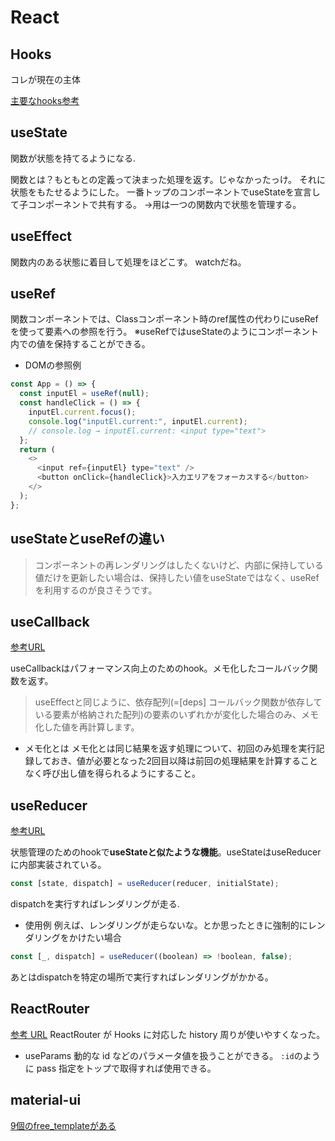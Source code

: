 # React

## Hooks

コレが現在の主体

[主要なhooks参考](https://qiita.com/seira/items/0e6a2d835f1afb50544d)
## useState

関数が状態を持てるようになる.

関数とは？もともとの定義って決まった処理を返す。じゃなかったっけ。
それに状態をもたせるようにした。
一番トップのコンポーネントでuseStateを宣言して子コンポーネントで共有する。
→用は一つの関数内で状態を管理する。

## useEffect

関数内のある状態に着目して処理をほどこす。
watchだね。

## useRef

関数コンポーネントでは、Classコンポーネント時のref属性の代わりにuseRefを使って要素への参照を行う。
※useRefではuseStateのようにコンポーネント内での値を保持することができる。

- DOMの参照例

```js
const App = () => {
  const inputEl = useRef(null);
  const handleClick = () => {
    inputEl.current.focus();
    console.log("inputEl.current:", inputEl.current);
    // console.log → inputEl.current: <input type="text">
  };
  return (
    <>
      <input ref={inputEl} type="text" />
      <button onClick={handleClick}>入力エリアをフォーカスする</button>
    </>
  );
};
```


## useStateとuseRefの違い

>コンポーネントの再レンダリングはしたくないけど、内部に保持している値だけを更新したい場合は、保持したい値をuseStateではなく、useRefを利用するのが良さそうです。

## useCallback

[参考URL](https://qiita.com/seira/items/8a170cc950241a8fdb23)

useCallbackはパフォーマンス向上のためのhook。メモ化したコールバック関数を返す。
>useEffectと同じように、依存配列(=[deps] コールバック関数が依存している要素が格納された配列)の要素のいずれかが変化した場合のみ、メモ化した値を再計算します。

- メモ化とは
メモ化とは同じ結果を返す処理について、初回のみ処理を実行記録しておき、値が必要となった2回目以降は前回の処理結果を計算することなく呼び出し値を得られるようにすること。


## useReducer

[参考URL](https://qiita.com/seira/items/2fbad56e84bda885c84c)

状態管理のためのhookで**useStateと似たような機能**。useStateはuseReducerに内部実装されている。

```ts
const [state, dispatch] = useReducer(reducer, initialState);
```

dispatchを実行すればレンダリングが走る.

- 使用例
例えば、レンダリングが走らないな。とか思ったときに強制的にレンダリングをかけたい場合

```ts
const [_, dispatch] = useReducer((boolean) => !boolean, false);
```
あとはdispatchを特定の場所で実行すればレンダリングがかかる。

## ReactRouter

[参考 URL](https://ajike.github.io/react-router-dom_hooks/)
ReactRouter が Hooks に対応した history 周りが使いやすくなった。

- useParams
  動的な id などのパラメータ値を扱うことができる。
  `:id`のように pass 指定をトップで取得すれば使用できる。

## material-ui

[9個のfree_templateがある](https://mui.com/getting-started/templates/)
